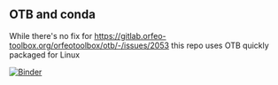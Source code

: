 ## OTB and conda

While there's no fix for https://gitlab.orfeo-toolbox.org/orfeotoolbox/otb/-/issues/2053 this repo uses OTB quickly packaged for Linux

[![Binder](https://mybinder.org/badge_logo.svg)](https://mybinder.org/v2/gh/fabricebrito/conda-otb/HEAD?filepath=otb.ipynb)

